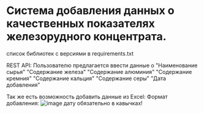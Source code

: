 <h1 align:center>Система добавления данных о качественных показателях железорудного концентрата.</h1>

список библиотек с версиями в requirements.txt

REST API:
  Пользователю предлагается ввести данные о 
  "Наименование сырья"
  "Содержание железа"
  "Содержание алюминия"
  "Содержание кремния"
  "Содержание кальция"
  "Содержание серы"
  "Дата добавления"

  Так же есть возможность добавить данные из Excel:
  Формат добавления:
  ![image](https://github.com/Stasnislawe/t3/assets/147979384/748dcbdb-536e-428f-882b-efe5b9be1ce7)
  дату обязательно в кавычках!

